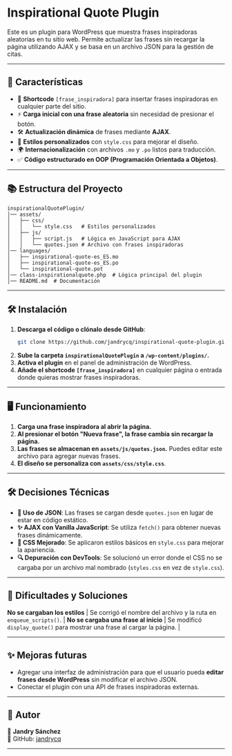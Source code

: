 # Inspirational Quote Plugin

Este es un plugin para WordPress que muestra frases inspiradoras aleatorias en tu sitio web. Permite actualizar las frases sin recargar la página utilizando AJAX y se basa en un archivo JSON para la gestión de citas.

---

## 🚀 Características
- 📌 **Shortcode** `[frase_inspiradora]` para insertar frases inspiradoras en cualquier parte del sitio.
- ⚡ **Carga inicial con una frase aleatoria** sin necesidad de presionar el botón.
- 🛠️ **Actualización dinámica** de frases mediante **AJAX**.
- 🎨 **Estilos personalizados** con `style.css` para mejorar el diseño.
- 🌍 **Internacionalización** con archivos `.mo` y `.po` listos para traducción.
- ✅ **Código estructurado en OOP (Programación Orientada a Objetos)**.

---

## 📚 **Estructura del Proyecto**
```
inspirationalQuotePlugin/
│── assets/
│   ├── css/
│   │   └── style.css   # Estilos personalizados
│   ├── js/
│   │   ├── script.js   # Lógica en JavaScript para AJAX
│   │   └── quotes.json # Archivo con frases inspiradoras
│── languages/
│   ├── inspirational-quote-es_ES.mo
│   ├── inspirational-quote-es_ES.po
│   └── inspirational-quote.pot
│── class-inspirationalquote.php  # Lógica principal del plugin
│── README.md  # Documentación
```

---

## 🛠️ **Instalación**
1. **Descarga el código o clónalo desde GitHub**:
   ```sh
   git clone https://github.com/jandrycq/inspirational-quote-plugin.git
   ```
2. **Sube la carpeta `inspirationalQuotePlugin` a `/wp-content/plugins/`.**
3. **Activa el plugin** en el panel de administración de WordPress.
4. **Añade el shortcode `[frase_inspiradora]`** en cualquier página o entrada donde quieras mostrar frases inspiradoras.

---

## 🖥️ **Funcionamiento**
1. **Carga una frase inspiradora al abrir la página.**
2. **Al presionar el botón "Nueva frase", la frase cambia sin recargar la página.**
3. **Las frases se almacenan en `assets/js/quotes.json`.** Puedes editar este archivo para agregar nuevas frases.
4. **El diseño se personaliza con `assets/css/style.css`**.

---

## 🛠️ **Decisiones Técnicas**
- **📁 Uso de JSON**: Las frases se cargan desde `quotes.json` en lugar de estar en código estático.
- **✨ AJAX con Vanilla JavaScript**: Se utiliza `fetch()` para obtener nuevas frases dinámicamente.
- **🎨 CSS Mejorado**: Se aplicaron estilos básicos en `style.css` para mejorar la apariencia.
- **🔍 Depuración con DevTools**: Se solucionó un error donde el CSS no se cargaba por un archivo mal nombrado (`styles.css` en vez de `style.css`).

---

## 🔧 **Dificultades y Soluciones**
**No se cargaban los estilos** | Se corrigó el nombre del archivo y la ruta en `enqueue_scripts()`. |
**No se cargaba una frase al inicio** | Se modificó `display_quote()` para mostrar una frase al cargar la página. |

---

## ✨ **Mejoras futuras**
- Agregar una interfaz de administración para que el usuario pueda **editar frases desde WordPress** sin modificar el archivo JSON.
- Conectar el plugin con una API de frases inspiradoras externas.

---

## 📝 **Autor**
👤 **Jandry Sánchez**  
🔗 GitHub: [jandrycq](https://github.com/jandrycq)

---
